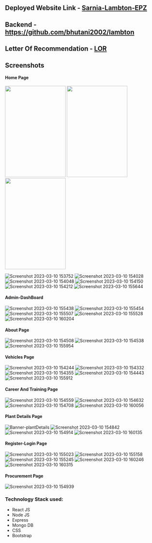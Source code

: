 ## Deployed Website Link - [Sarnia-Lambton-EPZ](https://lambton.up.railway.app/)

## Backend - https://github.com/bhutani2002/lambton

## Letter Of Recommendation - [LOR](https://drive.google.com/file/d/1nz78ms5g5cWmAKcPA7fQ6DUw_ZKmjpD8/view?usp=sharing)


## Screenshots
#### Home Page
<img src="https://user-images.githubusercontent.com/84590758/232680199-13cadad4-039a-4f99-bd08-7ec9fc7f4b03.jpg" width="200" height= "300"/> <img src="https://user-images.githubusercontent.com/84590758/232680177-0e1f1ad6-98e4-48d0-a6cf-235dfeeb9741.jpg" width="200" height= "300"/> <img src="https://user-images.githubusercontent.com/84590758/232680177-0e1f1ad6-98e4-48d0-a6cf-235dfeeb9741.jpg" width="200" height= "300"/>

![Screenshot 2023-03-10 153752](https://user-images.githubusercontent.com/84590758/232683717-634db545-d21b-4f15-b26a-9dbabe0c0c50.jpg)
![Screenshot 2023-03-10 154028](https://user-images.githubusercontent.com/84590758/232683720-66773d46-4a6d-4ec1-b55b-e03c7e3c8f12.jpg)
![Screenshot 2023-03-10 154048](https://user-images.githubusercontent.com/84590758/232683724-4a54d7ef-d662-4ba2-9d37-04331c3b3a15.jpg)
![Screenshot 2023-03-10 154150](https://user-images.githubusercontent.com/84590758/232683707-a9f64661-c706-46f7-91d9-bc45b97e1825.jpg)
![Screenshot 2023-03-10 154212](https://user-images.githubusercontent.com/84590758/232683714-3daf0ab5-378f-4bd8-a8c5-d8d90aee4cec.jpg)
![Screenshot 2023-03-10 155644](https://user-images.githubusercontent.com/84590758/232683715-48bf6733-da53-4881-977e-b62414dc66d8.jpg)



#### Admin-DashBoard
![Screenshot 2023-03-10 155438](https://user-images.githubusercontent.com/84590758/232684159-eb83ea00-11fa-4b0f-b39c-2d43df15a143.jpg)
![Screenshot 2023-03-10 155454](https://user-images.githubusercontent.com/84590758/232684140-e1e4e456-d4cb-4034-849c-ac4226e1357d.jpg)
![Screenshot 2023-03-10 155507](https://user-images.githubusercontent.com/84590758/232684148-a3df5fb8-f6bc-4143-b104-f1ca0c1d1036.jpg)
![Screenshot 2023-03-10 155528](https://user-images.githubusercontent.com/84590758/232684152-6da8252e-8884-4fcf-89e8-d5aaf01b9133.jpg)
![Screenshot 2023-03-10 160204](https://user-images.githubusercontent.com/84590758/232684157-f92ee591-9624-40a5-bd43-07ec1857500b.jpg)


#### About Page
![Screenshot 2023-03-10 154508](https://user-images.githubusercontent.com/84590758/232684606-bf7bf174-8714-4dc0-9190-433bd47fce00.jpg)
![Screenshot 2023-03-10 154538](https://user-images.githubusercontent.com/84590758/232684594-e3a84d53-83b1-456a-929f-4c9c33f522fb.jpg)
![Screenshot 2023-03-10 155954](https://user-images.githubusercontent.com/84590758/232684603-7cdb0f4a-40dc-4e7b-b103-185aac26ac83.jpg)

#### Vehicles Page
![Screenshot 2023-03-10 154244](https://user-images.githubusercontent.com/84590758/232685013-36a0bf83-b330-4406-9ecb-7912dd532f1e.jpg)
![Screenshot 2023-03-10 154332](https://user-images.githubusercontent.com/84590758/232685000-c87ffdfc-10c4-4963-bc0b-6a3592128ffd.jpg)
![Screenshot 2023-03-10 154355](https://user-images.githubusercontent.com/84590758/232685007-7f7d45cb-6717-4d2e-9391-274670209cc7.jpg)
![Screenshot 2023-03-10 154443](https://user-images.githubusercontent.com/84590758/232685009-d9d51828-bd9b-4a5a-9864-27519557d763.jpg)
![Screenshot 2023-03-10 155912](https://user-images.githubusercontent.com/84590758/232685010-92f8f119-c4ad-40ba-952e-89e3c33b7d64.jpg)

#### Career And Training Page
![Screenshot 2023-03-10 154559](https://user-images.githubusercontent.com/84590758/232685198-6bf7e668-f8fb-43e3-ae54-7d69eec3e968.jpg)
![Screenshot 2023-03-10 154632](https://user-images.githubusercontent.com/84590758/232685213-0e5309d7-c096-431b-8cfb-e81a46485ef1.jpg)
![Screenshot 2023-03-10 154708](https://user-images.githubusercontent.com/84590758/232685220-3c28dd00-1fc2-41bb-b2ca-14e781e841a0.jpg)
![Screenshot 2023-03-10 160056](https://user-images.githubusercontent.com/84590758/232685232-db9dbbd8-0cee-4867-8d06-a653e34a078e.jpg)

#### Plant Details Page
![Banner-plantDetails](https://user-images.githubusercontent.com/84590758/232685494-c2b1f899-59fa-4ce3-b5bb-dd942186a01b.jpg)
![Screenshot 2023-03-10 154842](https://user-images.githubusercontent.com/84590758/232685496-0479e1d8-036d-4a13-92eb-fcd1b77e8d61.jpg)
![Screenshot 2023-03-10 154914](https://user-images.githubusercontent.com/84590758/232685485-6ff40663-95de-4948-a9b5-d366d9d2e780.jpg)
![Screenshot 2023-03-10 160135](https://user-images.githubusercontent.com/84590758/232685491-e52392e9-28d5-4d65-932a-0c9b1c33c7e6.jpg)

#### Register-Login Page
![Screenshot 2023-03-10 155023](https://user-images.githubusercontent.com/84590758/232685818-e71d205e-e4c4-47bd-bf2b-80065904a126.jpg)
![Screenshot 2023-03-10 155158](https://user-images.githubusercontent.com/84590758/232685819-7fb82892-b01c-4ef2-afac-6c0623f70709.jpg)
![Screenshot 2023-03-10 155245](https://user-images.githubusercontent.com/84590758/232685804-04de8e1f-2645-44ca-8184-705d95238538.jpg)
![Screenshot 2023-03-10 160246](https://user-images.githubusercontent.com/84590758/232685810-66b417e9-ea7f-4dfc-a44e-b643c2950c53.jpg)
![Screenshot 2023-03-10 160315](https://user-images.githubusercontent.com/84590758/232685813-f0ff45e9-db06-47fa-be62-cdeed1d2954c.jpg)

#### Procurement Page
![Screenshot 2023-03-10 154939](https://user-images.githubusercontent.com/84590758/232685880-46f2890a-a1c5-49ae-94d1-dc899d9c5ffb.jpg)

### Technology Stack used:
- React JS
- Node JS
- Express
- Mongo DB
- CSS
- Bootstrap
